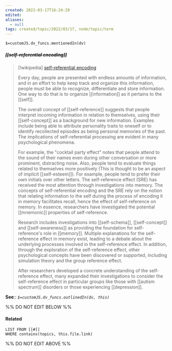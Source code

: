 ```yaml
---
created: 2022-03-17T16:24:29 
edited: 
aliases:
  - null
tags: created/topic/2022/03/17, node/topic/term
---
```

`$=customJS.dv_funcs.mentionedIn(dv)`

##### <s class="topic-title">[[self-referential encoding]]</s>

> [!wikipedia] [self-referential encoding](https://en.wikipedia.org/wiki/Self-referential%20encoding)
> 
> Every day, people are presented with endless amounts of information, and in an effort to help keep track and organize this information, people must be able to recognize, differentiate and store information. One way to do that is to organize [[information]] as it pertains to the [[self]].
> 
> The overall concept of [[self-reference]] suggests that people interpret incoming information in relation to themselves, using their [[self-concept]] as a background for new information. Examples include being able to attribute personality traits to oneself or to identify recollected episodes as being personal memories of the past. The implications of self-referential processing are evident in many psychological phenomena.
> 
> For example, the "cocktail party effect" notes that people attend to the sound of their names even during other conversation or more prominent, distracting noise. Also, people tend to evaluate things related to themselves more positively (This is thought to be an aspect of implicit [[self-esteem]]). For example, people tend to prefer their own initials over other letters. The self-reference effect (SRE) has received the most attention through investigations into memory. The concepts of self-referential encoding and the SRE rely on the notion that relating information to the self during the process of encoding it in memory facilitates recall, hence the effect of self-reference on memory. In essence, researchers have investigated the potential [[mnemonic]] properties of self-reference.
> 
> Research includes investigations into [[self-schema]], [[self-concept]] and [[self-awareness]] as providing the foundation for self-reference's role in [[memory]]. Multiple explanations for the self-reference effect in memory exist, leading to a debate about the underlying processes involved in the self-reference effect. In addition, through the exploration of the self-reference effect, other psychological concepts have been discovered or supported, including simulation theory and the group reference effect.
> 
> After researchers developed a concrete understanding of the self-reference effect, many expanded their investigations to consider the self-reference effect in particular groups like those with [[autism spectrum]] disorders or those experiencing [[depression]].
>


**See**::
*`$=customJS.dv_funcs.outlinedIn(dv, this)`*

%% DO NOT EDIT BELOW %%

#### Related 

```dataview
LIST FROM [[#]]
WHERE contains(topics, this.file.link)
```
%% DO NOT EDIT ABOVE %%
